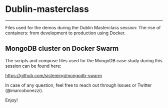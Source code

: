 # Dublin-masterclass
-----
Files used for the demos during the Dublin Masterclass session: The rise of containers: from development to production using Docker.

MongoDB cluster on Docker Swarm 
-----
The scripts and compose files used for the MongoDB case study during this session can be found here:

https://github.com/sisteming/mongodb-swarm

In case of any question, feel free to reach out through Issues or Twitter (@marcobonezzi).

Enjoy!